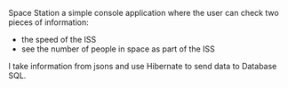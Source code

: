 Space Station
a simple console application where the user can check two pieces of information:
- the speed of the ISS
- see the number of people in space as part of the ISS

I take information from jsons and use Hibernate to send data to Database SQL.

